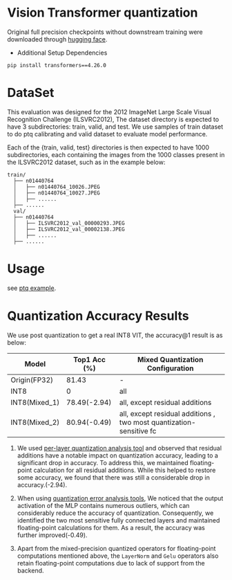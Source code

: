 # Vision Transformer quantization
Original full precision checkpoints without downstream training were downloaded through [hugging face](https://huggingface.co/google/vit-base-patch16-224).

- Additional Setup Dependencies
```shell
pip install transformers==4.26.0
```

# DataSet
This evaluation was designed for the 2012 ImageNet Large Scale Visual Recognition Challenge (ILSVRC2012), The dataset directory is expected to have 3 subdirectories: train, valid, and test. We use samples of train dataset to do ptq calibrating and valid dataset to evaluate model performance.

Each of the {train, valid, test} directories is then expected to have 1000 subdirectories, each containing the images from the 1000 classes present in the ILSVRC2012 dataset, such as in the example below:
```
train/
  ├── n01440764
  │   ├── n01440764_10026.JPEG
  │   ├── n01440764_10027.JPEG
  │   ├── ......
  ├── ......
  val/
  ├── n01440764
  │   ├── ILSVRC2012_val_00000293.JPEG
  │   ├── ILSVRC2012_val_00002138.JPEG
  │   ├── ......
  ├── ......
```

# Usage
see [ptq example](vit_post.py).


# Quantization Accuracy Results

We use post quantization to get a real INT8 VIT, the accuracy@1 result is as below:

| Model         | Top1 Acc (%) | Mixed Quantization Configuration                                         |
|---------------|--------------|--------------------------------------------------------------------------|
| Origin(FP32)  | 81.43        | -                                                                        |
| INT8          | 0            | all                                                                      |
| INT8(Mixed_1) | 78.49(-2.94) | all, except residual additions                                           |
| INT8(Mixed_2) | 80.94(-0.49) | all, except residual additions , <br/>two most quantization-sensitive fc |

1. We used [per-layer quantization analysis tool](../../layerwise_ptq_analysis.py) and observed that residual additions have a notable impact on quantization accuracy,
leading to a significant drop in accuracy. To address this, we maintained floating-point calculation for all residual additions.
While this helped to restore some accuracy, we found that there was still a considerable drop in accuracy.(-2.94).

2. When using [quantization error analysis tools](../../post_error_anaylsis.py), We noticed that the output activation of the MLP contains numerous outliers, which can considerably reduce the accuracy of quantization.
Consequently, we identified the two most sensitive fully connected layers and maintained floating-point calculations for them. As a result, the accuracy was further improved(-0.49).

3. Apart from the mixed-precision quantized operators for floating-point computations mentioned above,
the `LayerNorm` and `Gelu` operators also retain floating-point computations due to lack of support from the backend.
